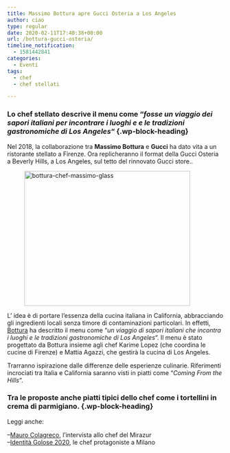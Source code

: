 ```yaml
---
title: Massimo Bottura apre Gucci Osteria a Los Angeles
author: ciao
type: regular
date: 2020-02-11T17:40:38+00:00
url: /bottura-gucci-osteria/
timeline_notification:
  - 1581442841
categories:
  - Eventi
tags:
  - chef
  - chef stellati

---
```

 

### Lo chef stellato descrive il menu come &#8220;_fosse un viaggio dei sapori italiani per incontrare i luoghi e e le tradizioni gastronomiche di Los Angeles_&#8220; {.wp-block-heading}

Nel 2018, la collaborazione tra **Massimo Bottura** e **Gucci** ha dato vita a un ristorante stellato a Firenze. Ora replicheranno il format della Gucci Osteria a Beverly Hills, a Los Angeles, sul tetto del rinnovato Gucci store..

<div class="wp-block-image">
  <figure class="alignleft size-large is-resized"><img loading="lazy" decoding="async" src="images/wp-content/uploads/2020/02/schermata-2020-02-11-alle-18.35.37.png" alt="bottura-chef-massimo-glass" class="wp-image-1042" width="386" height="313" /></figure>
</div>

L&#8217; idea è di portare l&#8217;essenza della cucina italiana in California, abbracciando gli ingredienti locali senza timore di contaminazioni particolari. In effetti, <a rel="noreferrer noopener" aria-label="Bottura (apre in una nuova scheda)" href="https://aleepepe.com/2020/02/04/identita-golose-2020-2/" target="_blank">Bottura</a> ha descritto il menu come &#8220;_un viaggio di sapori italiani che incontra i luoghi e le tradizioni gastronomiche di Los Angeles_&#8220;. Il menu è stato progettato da Bottura insieme agli chef Karime Lopez (che coordina le cucine di Firenze) e Mattia Agazzi, che gestirà la cucina di Los Angeles.

Trarranno ispirazione dalle differenze delle esperienze culinarie. Riferimenti incrociati tra Italia e California saranno visti in piatti come &#8220;_Coming From the Hills_&#8220;. 

### Tra le proposte anche piatti tipici dello chef come i tortellini in crema di parmigiano. {.wp-block-heading}

Leggi anche:

&#8211;<a rel="noreferrer noopener" aria-label="Mauro Colagreco (apre in una nuova scheda)" href="https://aleepepe.com/2020/02/09/mauro-colagreco-mirazur-intervista/" target="_blank">Mauro Colagreco</a>, l&#8217;intervista allo chef del Mirazur  
&#8211;<a href="https://aleepepe.com/2020/02/11/donne-identita-golose/" target="_blank" rel="noreferrer noopener" aria-label="Identità Golose 2020 (apre in una nuova scheda)">Identità Golose 2020</a>, le chef protagoniste a Milano